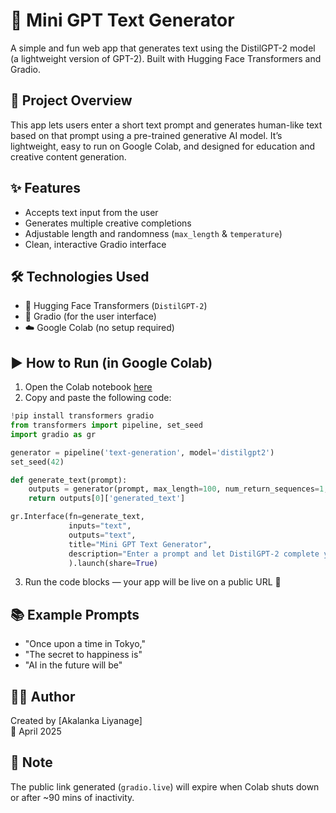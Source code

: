 
# 🧠 Mini GPT Text Generator

A simple and fun web app that generates text using the DistilGPT-2 model (a lightweight version of GPT-2). Built with Hugging Face Transformers and Gradio.

## 🚀 Project Overview

This app lets users enter a short text prompt and generates human-like text based on that prompt using a pre-trained generative AI model. It’s lightweight, easy to run on Google Colab, and designed for education and creative content generation.

## ✨ Features

- Accepts text input from the user
- Generates multiple creative completions
- Adjustable length and randomness (`max_length` & `temperature`)
- Clean, interactive Gradio interface

## 🛠️ Technologies Used

- 🤗 Hugging Face Transformers (`DistilGPT-2`)
- 🔧 Gradio (for the user interface)
- ☁️ Google Colab (no setup required)

## ▶️ How to Run (in Google Colab)

1. Open the Colab notebook [here](https://colab.research.google.com/)
2. Copy and paste the following code:

```python
!pip install transformers gradio
from transformers import pipeline, set_seed
import gradio as gr

generator = pipeline('text-generation', model='distilgpt2')
set_seed(42)

def generate_text(prompt):
    outputs = generator(prompt, max_length=100, num_return_sequences=1, temperature=0.9)
    return outputs[0]['generated_text']

gr.Interface(fn=generate_text, 
             inputs="text", 
             outputs="text", 
             title="Mini GPT Text Generator",
             description="Enter a prompt and let DistilGPT-2 complete your thought!"
             ).launch(share=True)
```

3. Run the code blocks — your app will be live on a public URL 🎉

## 📚 Example Prompts

- "Once upon a time in Tokyo,"
- "The secret to happiness is"
- "AI in the future will be"

## 👨‍💻 Author

Created by [Akalanka Liyanage]  
📅 April 2025

## 📌 Note

The public link generated (`gradio.live`) will expire when Colab shuts down or after ~90 mins of inactivity.
